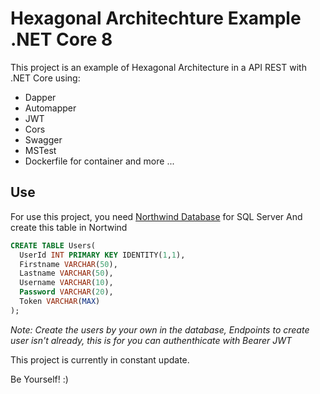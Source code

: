 # Hexagonal Architechture Example .NET Core 8

This project is an example of Hexagonal Architecture in a API REST with .NET Core using:
- Dapper
- Automapper
- JWT
- Cors
- Swagger
- MSTest
- Dockerfile for container
and more ...

## Use

For use this project, you need [Northwind Database](https://github.com/Microsoft/sql-server-samples/tree/master/samples/databases/northwind-pubs) for SQL Server
And create this table in Nortwind

``` SQL
CREATE TABLE Users(
  UserId INT PRIMARY KEY IDENTITY(1,1),
  Firstname VARCHAR(50),
  Lastname VARCHAR(50),
  Username VARCHAR(10),
  Password VARCHAR(20),
  Token VARCHAR(MAX)
);
```

*Note: Create the users by your own in the database, Endpoints to create user isn't already, this is for you can authenthicate with Bearer JWT*

This project is currently in constant update.

Be Yourself! :)
